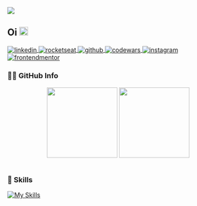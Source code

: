 ![](https://komarev.com/ghpvc/?username=bernardovazm&abbreviated=true&base=100&color=05122A)

## Oi <img src="https://raw.githubusercontent.com/MartinHeinz/MartinHeinz/master/wave.gif" width="20px">

<p align="left">
    <a href="https://linkedin.com/in/bernardovazm/" target="_blank">
        <img align="center" src="https://img.shields.io/badge/-LinkedIn-05122A?style=flat&logo=linkedin" alt="linkedin"/>
    </a>
    <a href="https://app.rocketseat.com.br/me/bernardo-vaz-00890" target="_blank">
        <img align="center" src="https://img.shields.io/badge/-Rocketseat-05122A?style=flat&logo=data:image/png;base64,iVBORw0KGgoAAAANSUhEUgAAABAAAAAQCAMAAAAoLQ9TAAAALVBMVEVHcExxWsF0XMJzXMJxWcFsUsD///9jRrzY0u6Xh9Gsn9n39fyMecy0qd2bjNJWBT0WAAAABHRSTlMA2Do606wF2QAAAGlJREFUGJVdj1cWwCAIBLEsRU3uf9xobDH8+GZwUYi8i6ucJwrxKE+7D0G9Q4vlYqtmCSjndr4CgCgzlyFgfKfKCVO0LrPKjmiqMxGXkJwNnXskqWG+1oSM+BSwD8f29YLNjvx/OQrn+g99oQSoNmt3PgAAAABJRU5ErkJggg==" alt="rocketseat"/>
    </a>
    <a href="https://github.com/bernardovazm" target="_blank">
        <img align="center" src="https://img.shields.io/badge/-GitHub-05122A?style=flat&logo=github" alt="github"/> 
    </a>
    <a href="https://codewars.com/users/bernardovazm" target="_blank">
        <img align="center" src="https://img.shields.io/badge/-Codewars-05122A?style=flat&logo=codewars" alt="codewars"/>
    </a>
    <a href="https://instagram.com/bernardovazmelo" target="_blank">
        <img align="center" src="https://img.shields.io/badge/-Instagram-05122A?style=flat&logo=instagram" alt="instagram"/>
    </a>
    <a href="https://frontendmentor.io/profile/bernardovazm" target="_blank">
        <img align="center" src="https://img.shields.io/badge/-Frontend Mentor-05122A?style=flat&logo=frontendmentor" alt="frontendmentor"/>
    </a>
</p>

<h3>🐱‍💻 GitHub Info</h3>
<div align="center">
    <!-- 
        My colleague Rafael taught me this, so check out his github also:
        https://github.com/rafaelpapastamatiou
    -->
    <img
        height="160"
        align="center"
        src="https://github-readme-stats-ochre-seven.vercel.app/api?username=bernardovazm&hide=contribs,issues&count_private&show_icons=true&theme=github_dark"
    />
    <img
        height="160"
        align="center"
        src="https://github-readme-stats-xnkv.vercel.app/api/top-langs/?username=bernardovazm&layout=compact&theme=github_dark&langs_count=10"
    />
</div>

<div style="margin: 40px 0;">

<h3>🎯 Skills</h3>

[![My Skills](https://skillicons.dev/icons?i=html,css,javascript,react,ts,python,mysql,nodejs,git,github,vscode,php,cs,java,dotnet,ai,figma,ae,ps&perline=50&theme=dark)](https://skillicons.dev)

